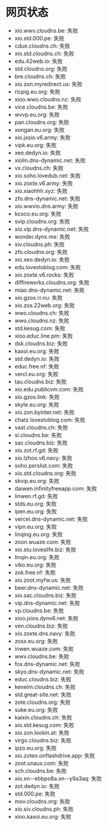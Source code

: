 # 网页状态
- xio.wwv.cloudns.be: 失败
- xio.std.000.pe: 失败
- cdue.cloudns.ch: 失败
- xio.std.cloudns.ch: 失败
- edu.42web.io: 失败
- std.cloudns.org: 失败
- bre.cloudns.ch: 失败
- xio.zon.myredirect.us: 失败
- ricpig.eu.org: 失败
- xioo.wwo.cloudns.nz: 失败
- vice.cloudns.be: 失败
- wvvp.eu.org: 失败
- pan.cloudns.org: 失败
- xongan.eu.org: 失败
- xio.jxsio.v6.army: 失败
- vipk.eu.org: 失败
- xeo.dedyn.io: 失败
- xiolin.dns-dynamic.net: 失败
- vx.cloudns.ch: 失败
- xio.soho.lovedub.net: 失败
- xio.zoxte.v6.army: 失败
- xio.xiaohhh.xyz: 失败
- zfo.dns-dynamic.net: 失败
- xio.wwvio.dns.army: 失败
- kcoco.eu.org: 失败
- svip.cloudns.org: 失败
- xio.vip.dns-dynamic.net: 失败
- wonder.dynx.me: 失败
- siv.cloudns.ph: 失败
- zfo.cloudns.org: 失败
- xio.xeo.dedyn.io: 失败
- edu.lovestoblog.com: 失败
- xio.zoxte.v6.rocks: 失败
- diffireworks.cloudns.org: 失败
- miao.dns-dynamic.net: 失败
- xio.gzos.rr.nu: 失败
- xio.zos.22web.org: 失败
- wwo.cloudns.ch: 失败
- wwo.cloudns.nz: 失败
- std.kesug.com: 失败
- xioo.educ.line.pm: 失败
- dsk.cloudns.biz: 失败
- kaxoi.eu.org: 失败
- std.dedyn.io: 失败
- educ.free.nf: 失败
- vercl.eu.org: 失败
- tau.cloudns.biz: 失败
- xio.edu.publicvm.com: 失败
- xio.gzos.link: 失败
- skyle.eu.org: 失败
- xio.zon.byinter.net: 失败
- chatz.lovestoblog.com: 失败
- vast.cloudns.ch: 失败
- si.cloudns.be: 失败
- sac.cloudns.biz: 失败
- xio.zot.rf.gd: 失败
- xio.lzhoo.v6.navy: 失败
- soho.perslist.com: 失败
- xio.std.cloudns.org: 失败
- skvip.eu.org: 失败
- daiwen.infinityfreeapp.com: 失败
- linwen.rf.gd: 失败
- stds.eu.org: 失败
- ipen.eu.org: 失败
- vercel.dns-dynamic.net: 失败
- vipn.eu.org: 失败
- linqing.eu.org: 失败
- zoon.wuaze.com: 失败
- xio.stu.loveslife.biz: 失败
- linqin.eu.org: 失败
- viko.eu.org: 失败
- zok.free.nf: 失败
- xio.zoot.myfw.us: 失败
- beer.dns-dynamic.net: 失败
- xio.sac.cloudns.biz: 失败
- vip.dns-dynamic.net: 失败
- vp.cloudns.be: 失败
- xioo.jxios.dynv6.net: 失败
- ven.cloudns.biz: 失败
- xio.zoxte.dns.navy: 失败
- zosx.eu.org: 失败
- inwen.wuaze.com: 失败
- wwv.cloudns.be: 失败
- fox.dns-dynamic.net: 失败
- skyo.dns-dynamic.net: 失败
- educ.cloudns.biz: 失败
- kenelm.cloudns.ch: 失败
- std.great-site.net: 失败
- zote.cloudns.org: 失败
- suke.eu.org: 失败
- kaixin.cloudns.ch: 失败
- xio.std.kesug.com: 失败
- xio.zon.lookin.at: 失败
- virgo.cloudns.biz: 失败
- ipzo.eu.org: 失败
- xio.zoten.onflashdrive.app: 失败
- zoot.unaux.com: 失败
- sch.cloudns.be: 失败
- xio.xn--ebbpo8a.xn--y9a3aq: 失败
- zot.dedyn.io: 失败
- std.000.pe: 失败
- mov.cloudns.org: 失败
- xio.siv.cloudns.ph: 失败
- xioo.kaxoi.eu.org: 失败

